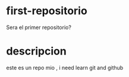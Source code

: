 # first-repositorio
Sera el primer repositorio?

# descripcion
este es un repo mio , i need learn git and github
